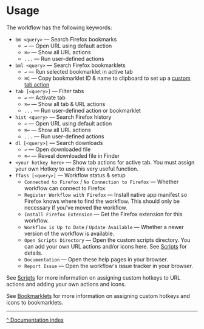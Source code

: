 Usage
=====

The workflow has the following keywords:

- `bm <query>` — Search Firefox bookmarks
  - `↩` — Open URL using default action
  - `⌘↩` — Show all URL actions
  - `...` — Run user-defined actions
- `bml <query>` — Search Firefox bookmarklets
  - `↩` — Run selected bookmarklet in active tab
  - `⌘C` — Copy bookmarklet ID & name to clipboard to set up a [custom tab action](bookmarklets.md)
- `tab [<query>]` — Filter tabs
  - `↩` — Activate tab
  - `⌘↩` — Show all tab & URL actions
  - `...` — Run user-defined action or bookmarklet
- `hist <query>` — Search Firefox history
  - `↩` — Open URL using default action
  - `⌘↩` — Show all URL actions
  - `...` — Run user-defined actions
- `dl [<query>]` — Search downloads
  - `↩` — Open downloaded file
  - `⌘↩` — Reveal downloaded file in Finder
- `<your hotkey here>` — Show tab actions for active tab. You must assign your own Hotkey to use this very useful function.
- `ffass [<query>]` — Workflow status & setup
  - `Connected to Firefox` / `No Connection to Firefox` — Whether workflow can connect to Firefox
  - `Register Workflow with Firefox` — Install native app manifest so Firefox knows where to find the workflow. This should only be necessary if you've moved the workflow.
  - `Install Firefox Extension` — Get the Firefox extension for this workflow.
  - `Workflow is Up to Date` / `Update Available` — Whether a newer version of the workflow is available.
  - `Open Scripts Directory` — Open the custom scripts directory. You can add your own URL actions and/or icons here. See [Scripts](scripts.md) for details.
  - `Documentation` — Open these help pages in your browser.
  - `Report Issue` — Open the workflow's issue tracker in your browser.


See [Scripts](scripts.md) for more information on assigning custom hotkeys to URL actions and adding your own actions and icons.

See [Bookmarklets](bookmarklets.md) for more information on assigning custom hotkeys and icons to bookmarklets.

---

[^ Documentation index](index.md)

